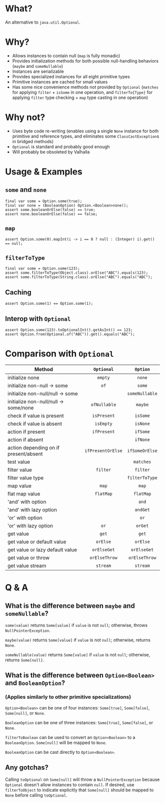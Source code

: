 # What?

An alternative to `java.util.Optional`.

# Why?

- Allows instances to contain null (`map` is fully monadic)
- Provides initialization methods for both possible null-handling
  behaviors (`maybe` and `someNullable`)
- Instances are serializable
- Provides specialized instances for all eight primitive types
- Primitive instances are cached for small values
- Has some nice convenience methods not provided by `Optional`
  (`matches` for applying `filter` + `isSome` in one operation,
  and `filterTo{Type}` for applying `filter` type checking + `map`
  type casting in one operation)

# Why not?

- Uses byte code re-writing (enables using a single `None` instance
  for both primitive and reference types, and eliminates some
  `ClassCastException`s in bridged methods)
- `Optional` is standard and probably good enough
- Will probably be obsoleted by Valhalla

# Usage & Examples

## `some` and `none`

    final var some = Option.some(true);
    final var none = (BooleanOption) Option.<Boolean>none();
    assert some.booleanOrElse(false) == true;
    assert none.booleanOrElse(false) == false;

## `map`

    assert Option.some(0).mapInt(i -> i == 0 ? null : (Integer) i).get() == null;

## `filterToType`

    final var some = Option.some(123);
    assert some.filterToType(Object.class).orElse("ABC").equals(123);
    assert some.filterToType(String.class).orElse("ABC").equals("ABC");

## Caching

    assert Option.some(1) == Option.some(1);

## Interop with `Optional`

    assert Option.some(123).toOptionalInt().getAsInt() == 123;
    assert Option.from(Optional.of("ABC")).get().equals("ABC");

# Comparison with `Optional`

| Method                                |    `Optional`     |    `Option`    |
| --------------------------------------|:-----------------:|:--------------:|
| initialize none                       |      `empty`      |     `none`     |
| initialize non-null -> some           |       `of`        |     `some`     |
| initialize non-null/null -> some      |                   | `someNullable` |
| initialize non-null/null -> some/none |    `ofNullable`   |     `maybe`    |
| check if value is present             |    `isPresent`    |    `isSome`    |
| check if value is absent              |     `isEmpty`     |    `isNone`    |
| action if present                     |    `ifPresent`    |    `ifSome`    |
| action if absent                      |                   |    `ifNone`    |
| action depending on if present/absent | `ifPresentOrElse` | `ifSomeOrElse` |
| test value                            |                   |    `matches`   |
| filter value                          |     `filter`      |    `filter`    |
| filter value type                     |                   | `filterToType` |
| map value                             |       `map`       |     `map`      |
| flat map value                        |     `flatMap`     |   `flatMap`    |
| 'and' with option                     |                   |     `and`      |
| 'and' with lazy option                |                   |    `andGet`    |
| 'or' with option                      |                   |      `or`      |
| 'or' with lazy option                 |       `or`        |    `orGet`     |
| get value                             |       `get`       |     `get`      |
| get value or default value            |     `orElse`      |   `orElse`     |
| get value or lazy default value       |    `orElseGet`    |  `orElseGet`   |
| get value or throw                    |   `orElseThrow`   | `orElseThrow`  |
| get value stream                      |     `stream`      |    `stream`    |

# Q & A

## What is the difference between `maybe` and `someNullable`?

`some(value)` returns `Some[value]` if `value` is not `null`; otherwise,
throws `NullPointerException`.

`maybe(value)` returns `Some[value]` if `value` is not `null`; otherwise,
returns `None`.

`someNullable(value)` returns `Some[value]` if `value` is not `null`;
otherwise, returns `Some[null]`.

## What is the difference between `Option<Boolean>` and `BooleanOption`?

### (Applies similarly to other primitive specializations)

`Option<Boolean>` can be one of four instances: `Some[true]`, `Some[false]`,
`Some[null]`, or `None`.

`BooleanOption` can be one of three instances: `Some[true]`, `Some[false]`,
or `None`.

`filterToBoolean` can be used to convert an `Option<Boolean>` to a
`BooleanOption`. `Some[null]` will be mapped to `None`.

`BooleanOption` can be cast directly to `Option<Boolean>`.

## Any gotchas?

Calling `toOptional` on `Some[null]` will throw a `NullPointerException`
because `Optional` doesn't allow instances to contain `null`. If desired,
use `filterToObject` to indicate explicitly that `Some[null]` should be
mapped to `None` before calling `toOptional`.
